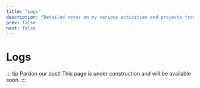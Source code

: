 ```yaml
---
title: "Logs"
description: "Detailed notes on my various activities and projects from the past few years. Explore my experiences and insights in tech, programming, and more."
prev: false
next: false
---
```


# Logs

::: tip
Pardon our dust! This page is under construction and will be available soon.
:::